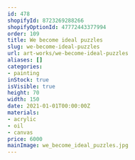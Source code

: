 ```yaml
---
id: 478
shopifyId: 8723269288266
shopifyOptionId: 47772443377994
order: 109
title: We become ideal puzzles
slug: we-become-ideal-puzzles
url: art-works/we-become-ideal-puzzles
aliases: []
categories:
- painting
inStock: true
isVisible: true
height: 70
width: 150
date: 2021-01-01T00:00:00Z
materials:
- acrylic
- oil
- canvas
price: 6000
mainImage: we_become_ideal_puzzles.jpg
---
```

